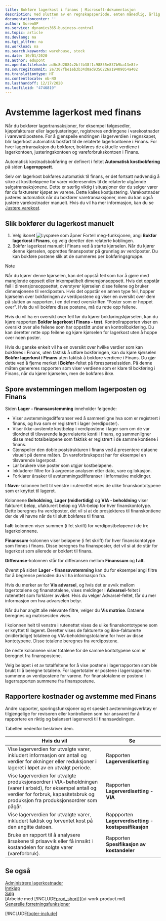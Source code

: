 ```yaml
---
title: Bokføre lagerkost i finans | Microsoft-dokumentasjon
description: Ved slutten av en regnskapsperiode, enten månedlig, årlig eller annet, må en sekvens med oppgaver innen kostkontroll og sporing utføres for å rapportere en korrekt og balansert lagerverdi til finansavdelingen. I tillegg til bokføringsrutinen som overfører de enkeltstående vareverdipostene til dedikerte finanskonti, er flere rapporter, sporingsfunksjoner og et spesielt avstemmingsverktøy tilgjengelig for revisoren eller kontrolleren som er ansvarlig for dette forretningskritiske arbeidet.
documentationcenter: ''
author: SorenGP
ms.service: dynamics365-business-central
ms.topic: article
ms.devlang: na
ms.tgt_pltfrm: na
ms.workload: na
ms.search.keywords: warehouse, stock
ms.date: 10/01/2020
ms.author: edupont
ms.openlocfilehash: ad6c8d2084c2bffb38f1c98855e837b9ba13e8fe
ms.sourcegitcommit: 2e7307fbe1eb3b34d0ad9356226a19409054a402
ms.translationtype: HT
ms.contentlocale: nb-NO
ms.lasthandoff: 12/17/2020
ms.locfileid: "4746819"
---
```

# <a name="reconcile-inventory-costs-with-the-general-ledger"></a>Avstemme lagerkost med finans
Når du bokfører lagertransaksjoner, for eksempel følgesedler, kjøpsfakturaer eller lagerjusteringer, registreres endringene i varekostnader i vareverdipostene. For å gjenspeile endringen i lagerverdien i regnskapet, blir lagerkost automatisk bokført til de relaterte lagerkontoene i Finans. For hver lagertransaksjon du bokfører, bokføres de aktuelle verdiene i lagerkontoen, justeringskontoen og vareforbrukskontoen i Finans.

Automatisk kostnadsbokføring er definert i feltet **Automatisk kostbokføring** på siden **Lageroppsett**.

Selv om lagerkost bokføres automatisk til finans, er det fortsatt nødvendig å sikre at kostbeløpene for varer videresendes til de relaterte utgående salgstransaksjonene. Dette er særlig viktig i situasjoner der du selger varer før du fakturerer kjøpet av varene. Dette kalles kostjustering. Varekostnader justeres automatisk når du bokfører varetransaksjoner, men du kan også justere varekostnader manuelt. Hvis du vil ha mer informasjon, kan du se [Justere varekost](inventory-how-adjust-item-costs.md).

## <a name="to-post-inventory-costs-manually"></a>Slik bokfører du lagerkost manuelt
1. Velg ikonet ![Lyspære som åpner Fortell meg-funksjonen](media/ui-search/search_small.png "Fortell hva du vil gjøre"), angi **Bokfør lagerkost i Finans**, og velg deretter den relaterte koblingen.
2. Bokfør lagerkost manuelt i Finans ved å starte kjørselen. Når du kjører denne kjørselen, opprettes finansposter på grunnlag av verdiposter. Du kan bokføre postene slik at de summeres per bokføringsgruppe.

> [!NOTE]  
> Når du kjører denne kjørselen, kan det oppstå feil som har å gjøre med manglende oppsett eller inkompatibelt dimensjonsoppsett. Hvis det oppstår feil i dimensjonsoppsettet, overstyrer kjørselen disse feilene og bruker dimensjonene til verdiposten. Hvis det oppstår en annen type feil, hopper kjørselen over bokføringen av verdipostene og viser en oversikt over dem på slutten av rapporten, i en del med overskriften “Poster som er hoppet over”. Hvis du vil bokføre disse postene, må du rette opp feilene.

Hvis du vil ha en oversikt over feil før du kjører bokføringskjørselen, kan du kjøre rapporten **Bokfør lagerkost i Finans - test**. Kontrollrapporten viser en oversikt over alle feilene som har oppstått under en kontrollbokføring. Du kan deretter rette opp feilene og kjøre kjørselen for lagerkost uten å hoppe over noen poster.

Hvis du ganske enkelt vil ha en oversikt over hvilke verdier som kan bokføres i Finans, uten faktisk å utføre bokføringen, kan du kjøre kjørselen **Bokfør lagerkost i Finans** uten faktisk å bokføre verdiene i Finans. Du gjør dette ved å fjerne merket i **Bokfør**-feltet på forespørselssiden. På denne måten genereres rapporten som viser verdiene som er klare til bokføring i Finans, når du kjører kjørselen, men de bokføres ikke.

## <a name="to-audit-the-reconciliation-between-the-inventory-ledger-and-the-general-ledger"></a>Spore avstemmingen mellom lagerposten og Finans
Siden **Lager - finansavstemming** inneholder følgende:

- Viser avstemmingsdifferanser ved å sammenligne hva som er registrert i finans, og hva som er registrert i lager (verdiposter).
- Viser ikke-avstemte kostbeløp i verdipostene i lager som om de var tilordnet til tilsvarende lagerrelaterte konti i finans, og sammenligner disse med totalbeløpene som faktisk er registrert i de samme kontiene i finans.
- Gjenspeiler den doble poststrukturen i finans ved å presentere dataene visuelt på denne måten. En vareforbrukspost har for eksempel en tilsvarende lagerpost.
- Lar brukere vise poster som utgjør kostbeløpene.
- Inkluderer filtre for å avgrense analysen etter dato, vare og lokasjon.
- Forklarer årsaker til avstemmingsdifferanser i informative meldinger.


I **Navn**-kolonnen helt til venstre i rutenettet vises de ulike finanskontotypene som er knyttet til lageret.

Kolonnene **Beholdning**, **Lager (midlertidig)** og **VIA - beholdning** viser fakturert beløp, ufakturert beløp og VIA-beløp for hver finanskontotype. Dette beregnes fra verdiposter, det vil si at de prosjekteres til finanskontiene der de vil havne når de til slutt bokføres til finans.

**I alt**-kolonnen viser summen (i fet skrift) for verdipostbeløpene i de tre lagerkolonnene.

**Finanssum**-kolonnen viser beløpene (i fet skrift) for hver finanskontotype som finnes i finans. Disse beregnes fra finansposter, det vil si at de står for lagerkost som allerede er bokført til finans.

**Differanse**-kolonnen står for differansen mellom **Finanssum** og **I alt**.

Øverst på siden **Lager - finansavstemming** kan du for eksempel angi filtre for å begrense perioden du vil ha informasjon fra.

Hvis du merker av for **Vis advarsel**, og hvis det er avvik mellom lagertotalene og finanstotalene, vises meldinger i **Advarsel**-feltet i rutenettet som forklarer avviket. Hvis du velger Advarsel-feltet, får du mer informasjon om hva advarselen betyr.

Når du har angitt alle relevante filtre, velger du **Vis matrise**. Dataene beregnes og matrisesiden vises.

I kolonnen helt til venstre i rutenettet vises de ulike finanskontotypene som er knyttet til lageret. Deretter vises de fakturerte og ikke-fakturerte (midlertidige) totalene og VIA-beholdningstotalene for hver av disse kontotypene. Disse totalene beregnes fra verdipostene.

De neste kolonnene viser totalene for de samme kontotypene som er beregnet fra finanspostene.

Velg beløpet i et av totalfeltene for å vise postene i lagerrapporten som ble brukt til å beregne totalene. For lagertotaler er postene i lagerrapporten summene av verdipostene for varene. For finanstotalene er postene i lagerrapporten summene fra finanspostene.

## <a name="reporting-costs-and-reconciling-with-the-general-ledger"></a>Rapportere kostnader og avstemme med Finans
Andre rapporter, sporingsfunksjoner og et spesielt avstemmingsverktøy er tilgjengelige for revisoren eller kontrolløren som har ansvaret for å rapportere en riktig og balansert lagerverdi til finansavdelingen.

Tabellen nedenfor beskriver dem.    

|**Hvis du vil**|**Se**|  
|------------|-------------|  
|Vise lagerverdien for utvalgte varer, inkludert informasjon om antall og verdier for økninger eller reduksjoner i lageret i løpet av en utvalgt periode.|Rapporten **Lagerverdisetting**|  
|Vise lagerverdien for utvalgte produksjonsordrer i VIA-beholdningen (varer i arbeid), for eksempel antall og verdier for forbruk, kapasitetsbruk og produksjon fra produksjonsordrer som pågår.|Rapporten **Lagerverdisetting - VIA**|  
|Vise lagerverdien for utvalgte varer, inkludert faktisk og forventet kost på den angitte datoen.|Rappporten **Lagerverdisetting - kostspesifikasjon**|  
|Bruke en rapport til å analysere årsakene til prisavvik eller få innsikt i kostandelen for solgte varer (vareforbruk).|Rapporten **Spesifikasjon av kostandeler**|  

## <a name="see-also"></a>Se også  
[Administrere lagerkostnader](finance-manage-inventory-costs.md)  
[Innkjøp](purchasing-manage-purchasing.md)  
[Salg](sales-manage-sales.md)    
[Arbeide med [!INCLUDE[prod_short](includes/prod_short.md)]](ui-work-product.md)  
[Generelle forretningsfunksjoner](ui-across-business-areas.md)


[!INCLUDE[footer-include](includes/footer-banner.md)]